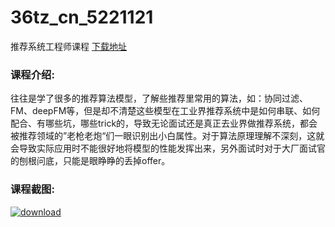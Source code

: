 # 36tz_cn_5221121
推荐系统工程师课程
[下载地址](http://www.36tz.cn/article/5221121 "下载地址")
### 课程介绍:
往往是学了很多的推荐算法模型，了解些推荐里常用的算法，如：协同过滤、FM、deepFM等，但是却不清楚这些模型在工业界推荐系统中是如何串联、如何配合、有哪些坑，哪些trick的，导致无论面试还是真正去业界做推荐系统，都会被推荐领域的”老枪老炮“们一眼识别出小白属性。对于算法原理理解不深刻，这就会导致实际应用时不能很好地将模型的性能发挥出来，另外面试时对于大厂面试官的刨根问底，只能是眼睁睁的丢掉offer。

### 课程截图:
[![download](http://36tz.cn/muke_img/2021_09_2-32.png "下载地址")](http://www.36tz.cn "下载地址")
